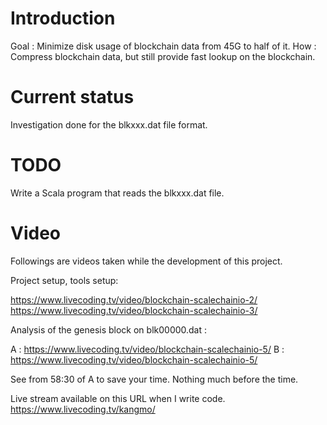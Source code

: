 Introduction
============
Goal : Minimize disk usage of blockchain data from 45G to half of it.
How : Compress blockchain data, but still provide fast lookup on the blockchain.

Current status
==============
Investigation done for the blkxxx.dat file format.

TODO
====
Write a Scala program that reads the blkxxx.dat file.

Video
=====
Followings are videos taken while the development of this project.

Project setup, tools setup:

https://www.livecoding.tv/video/blockchain-scalechainio-2/
https://www.livecoding.tv/video/blockchain-scalechainio-3/

Analysis of the genesis block on blk00000.dat : 

A : https://www.livecoding.tv/video/blockchain-scalechainio-5/
B : https://www.livecoding.tv/video/blockchain-scalechainio-5/

See from 58:30 of A to save your time. Nothing much before the time. 

Live stream available on this URL when I write code.
https://www.livecoding.tv/kangmo/  
